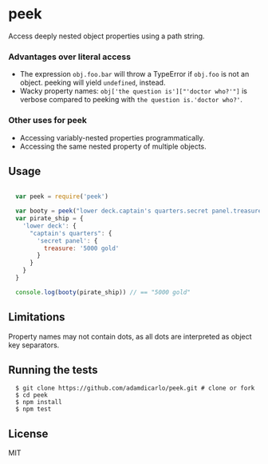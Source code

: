 # peek

Access deeply nested object properties using a path string.

### Advantages over literal access

* The expression `obj.foo.bar` will throw a TypeError if `obj.foo` is not an
  object. peeking will yield `undefined`, instead.
* Wacky property names: `obj['the question is']["'doctor who?'"]` is verbose
  compared to peeking with `the question is.'doctor who?'`.

### Other uses for peek

* Accessing variably-nested properties programmatically.
* Accessing the same nested property of multiple objects.

## Usage

```javascript

  var peek = require('peek')

  var booty = peek("lower deck.captain's quarters.secret panel.treasure")
  var pirate_ship = {
    'lower deck': {
      "captain's quarters": {
        'secret panel': {
          treasure: '5000 gold'
        }
      }
    }
  }

  console.log(booty(pirate_ship)) // == "5000 gold"
```

## Limitations

Property names may not contain dots, as all dots are interpreted as object
key separators.

## Running the tests

```
  $ git clone https://github.com/adamdicarlo/peek.git # clone or fork
  $ cd peek
  $ npm install
  $ npm test
```

## License

MIT
